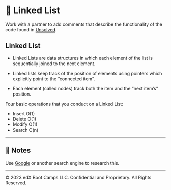 # 📐 Linked List 

Work with a partner to add comments that describe the functionality of the code found in [Unsolved](./code-review).


## Linked List


* Linked Lists are data structures in which each element of the list is sequentially joined to the next element.

* Linked lists keep track of the position of elements using pointers which explicitly point to the “connected item”.

* Each element (called nodes) track both the item and the “next item’s” position.


Four basic operations that you conduct on a Linked List:


* Insert O(1)
* Delete O(1)
* Modify O(1)
* Search O(n)

---

## 📝 Notes


Use [Google](https://www.google.com) or another search engine to research this.

---
© 2023 edX Boot Camps LLC. Confidential and Proprietary. All Rights Reserved.




